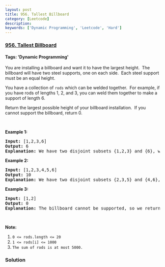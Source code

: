 ```yaml
---
layout: post
title: 956. Tallest Billboard
category: [Leetcode]
description: 
keywords: ['Dynamic Programming', 'Leetcode', 'Hard']
---
```

### [956. Tallest Billboard](https://leetcode.com/problems/tallest-billboard)

#### Tags: 'Dynamic Programming'

<div class="content__u3I1 question-content__JfgR"><div><p>You are installing a billboard and want it to have the largest height.  The billboard will have two steel supports, one on each side.  Each steel support must be an equal height.</p>
<p>You have a collection of <code>rods</code> which can be welded together.  For example, if you have rods of lengths 1, 2, and 3, you can weld them together to make a support of length 6.</p>
<p>Return the largest possible height of your billboard installation.  If you cannot support the billboard, return 0.</p>
<p> </p>
<p><strong>Example 1:</strong></p>
<pre><strong>Input: </strong><span id="example-input-1-1">[1,2,3,6]</span>
<strong>Output: </strong><span id="example-output-1">6</span>
<strong>Explanation:</strong> We have two disjoint subsets {1,2,3} and {6}, which have the same sum = 6.
</pre>
<div>
<p><strong>Example 2:</strong></p>
<pre><strong>Input: </strong><span id="example-input-2-1">[1,2,3,4,5,6]</span>
<strong>Output: </strong><span id="example-output-2">10</span>
<strong>Explanation:</strong> We have two disjoint subsets {2,3,5} and {4,6}, which have the same sum = 10.
</pre>
</div>
<div>
<p><strong>Example 3:</strong></p>
<pre><strong>Input: </strong><span id="example-input-3-1">[1,2]</span>
<strong>Output: </strong><span id="example-output-3">0</span>
<strong>Explanation: </strong>The billboard cannot be supported, so we return 0.
</pre>
</div>
<p> </p>
<p><strong>Note:</strong></p>
<ol>
<li><code>0 &lt;= rods.length &lt;= 20</code></li>
<li><code>1 &lt;= rods[i] &lt;= 1000</code></li>
<li><code>The sum of rods is at most 5000.</code></li>
</ol>
</div></div>

### Solution
